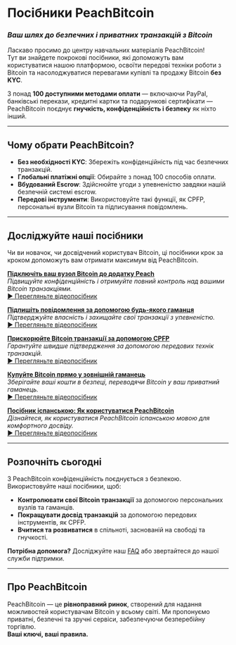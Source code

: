 # **Посібники PeachBitcoin**  
### *Ваш шлях до безпечних і приватних транзакцій з Bitcoin*

Ласкаво просимо до центру навчальних матеріалів PeachBitcoin!  
Тут ви знайдете покрокові посібники, які допоможуть вам користуватися нашою платформою, освоїти передові техніки роботи з Bitcoin та насолоджуватися перевагами купівлі та продажу Bitcoin **без KYC**.

З понад **100 доступними методами оплати** — включаючи PayPal, банківські перекази, кредитні картки та подарункові сертифікати — PeachBitcoin поєднує **гнучкість, конфіденційність і безпеку** як ніхто інший.

---

## Чому обрати PeachBitcoin?
- **Без необхідності KYC**: Збережіть конфіденційність під час безпечних транзакцій.  
- **Глобальні платіжні опції**: Обирайте з понад 100 способів оплати.  
- **Вбудований Escrow**: Здійснюйте угоди з упевненістю завдяки нашій безпечній системі escrow.  
- **Передові інструменти**: Використовуйте такі функції, як CPFP, персональні вузли Bitcoin та підписування повідомлень.

---

## Досліджуйте наші посібники

Чи ви новачок, чи досвідчений користувач Bitcoin, ці посібники крок за кроком допоможуть вам отримати максимум від PeachBitcoin.

**[Підключіть ваш вузол Bitcoin до додатку Peach](../btcnode-to-peachapp)**  
   *Підвищуйте конфіденційність і отримуйте повний контроль над вашими Bitcoin транзакціями.*  
   [▶ Перегляньте відеопосібник](https://www.youtube.com/watch?v=xtvq2i3mIYg)

**[Підпишіть повідомлення за допомогою будь-якого гаманця](../sign-message)**  
   *Підтверджуйте власність і захищайте свої транзакції з упевненістю.*  
   [▶ Перегляньте відеопосібник](https://www.youtube.com/watch?v=xgewSfhLgtY)

**[Прискорюйте Bitcoin транзакції за допомогою CPFP](../accelerate-using-cfpf)**  
   *Гарантуйте швидше підтвердження за допомогою передових технік транзакцій.*  
   [▶ Перегляньте відеопосібник](https://www.youtube.com/watch?v=24OtQkL0CxU)

**[Купуйте Bitcoin прямо у зовнішній гаманець](../peachbitcoin-wallet)**  
   *Зберігайте ваші кошти в безпеці, переводячи Bitcoin у ваш приватний гаманець.*  
   [▶ Перегляньте відеопосібник](https://www.youtube.com/watch?v=d3STuVfFWfQ)

**[Посібник іспанською: Як користуватися PeachBitcoin](../peachbitcoin-in-spanish)**  
   *Дізнайтеся, як користуватися PeachBitcoin іспанською мовою для комфортного досвіду.*  
   [▶ Перегляньте відеопосібник](https://www.youtube.com/watch?v=sVwSzTVIe6s)

---

## **Розпочніть сьогодні**  

З PeachBitcoin конфіденційність поєднується з безпекою. Використовуйте наші посібники, щоб:  
- **Контролювати свої Bitcoin транзакції** за допомогою персональних вузлів та гаманців.  
- **Покращувати досвід транзакцій** за допомогою передових інструментів, як CPFP.  
- **Вчитися та розвиватися** в спільноті, заснованій на свободі та гнучкості.

**Потрібна допомога?** Досліджуйте наш [FAQ](https://peachbitcoin.com/faqhome) або звертайтеся до нашої служби підтримки.

---

## **Про PeachBitcoin**  

PeachBitcoin — це **рівноправний ринок**, створений для надання можливостей користувачам Bitcoin у всьому світі. Ми пропонуємо приватні, безпечні та зручні сервіси, забезпечуючи безперебійну торгівлю.  
**Ваші ключі, ваші правила.**
